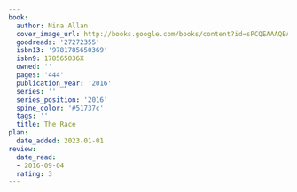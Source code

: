 ```yaml
---
book:
  author: Nina Allan
  cover_image_url: http://books.google.com/books/content?id=sPCQEAAAQBAJ&printsec=frontcover&img=1&zoom=1&source=gbs_api
  goodreads: '27272355'
  isbn13: '9781785650369'
  isbn9: 178565036X
  owned: ''
  pages: '444'
  publication_year: '2016'
  series: ''
  series_position: '2016'
  spine_color: '#51737c'
  tags: ''
  title: The Race
plan:
  date_added: 2023-01-01
review:
  date_read:
  - 2016-09-04
  rating: 3
---
```

